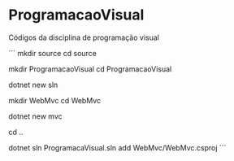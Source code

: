 # ProgramacaoVisual

Códigos da disciplina de programação visual

´´´
mkdir source
cd source

mkdir ProgramacaoVisual
cd ProgramacaoVisual

dotnet new sln

mkdir WebMvc
cd WebMvc

dotnet new mvc

cd ..

dotnet sln ProgramacaVisual.sln add WebMvc/WebMvc.csproj
´´´